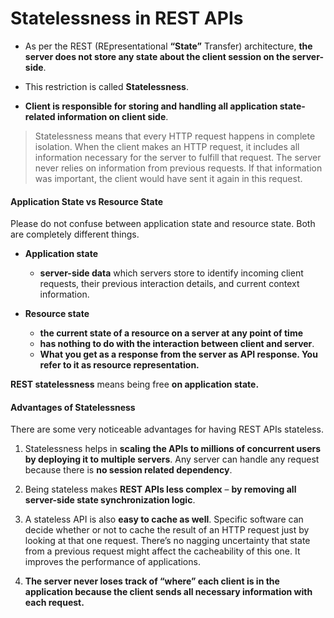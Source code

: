 
# Statelessness in REST APIs 

* As per the REST (REpresentational **“State”** Transfer) architecture, **the server does not store any state about the client session on the server-side**. 

* This restriction is called **Statelessness**.


* **Client is responsible for storing and handling all application state-related information on client side**.

> Statelessness means that every HTTP request happens in complete isolation. When the client makes an HTTP request, it includes all information necessary for the server to fulfill that request. The server never relies on information from previous requests. If that information was important, the client would have sent it again in this request.

#### Application State vs Resource State
Please do not confuse between application state and resource state. Both are completely different things.

* **Application state** 
  * **server-side data** which servers store to identify incoming client requests, their previous interaction details, and current context information.

* **Resource state** 
  * **the current state of a resource on a server at any point of time** 
  * **has nothing to do with the interaction between client and server**. 
  * **What you get as a response from the server as API response. You refer to it as resource representation.**

**REST statelessness** means being free **on application state.**

<!-- https://restfulapi.net/statelessness/ -->


#### Advantages of Statelessness
There are some very noticeable advantages for having REST APIs stateless.

1. Statelessness helps in **scaling the APIs to millions of concurrent users by deploying it to multiple servers**. Any server can handle any request because there is **no session related dependency**.

2. Being stateless makes **REST APIs less complex** – **by removing all server-side state synchronization logic**.

3. A stateless API is also **easy to cache as well**. Specific software can decide whether or not to cache the result of an HTTP request just by looking at that one request. There’s no nagging uncertainty that state from a previous request might affect the cacheability of this one. It improves the performance of applications.

4. **The server never loses track of “where” each client is in the application because the client sends all necessary information with each request.**